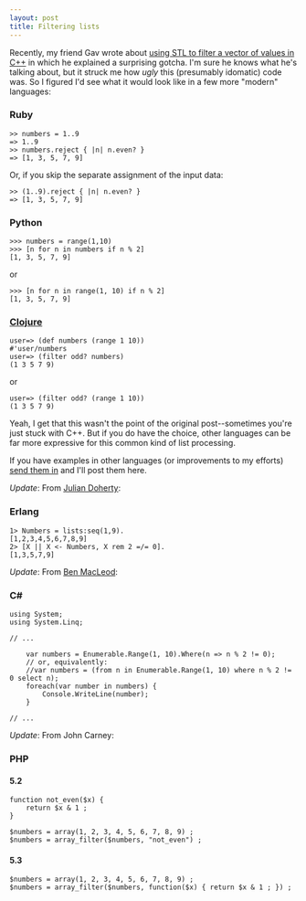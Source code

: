 ```yaml
---
layout: post
title: Filtering lists 
---
```


Recently, my friend Gav wrote about [using STL to filter a vector of
values in C++][1] in which he explained a surprising gotcha. I'm sure
he knows what he's talking about, but it struck me how *ugly* this
(presumably idomatic) code was. So I figured I'd see what it would
look like in a few more "modern" languages:

### Ruby

    >> numbers = 1..9
    => 1..9
    >> numbers.reject { |n| n.even? }
    => [1, 3, 5, 7, 9]

Or, if you skip the separate assignment of the input data:

    >> (1..9).reject { |n| n.even? }
    => [1, 3, 5, 7, 9]


### Python

    >>> numbers = range(1,10)
    >>> [n for n in numbers if n % 2]
    [1, 3, 5, 7, 9]

or

    >>> [n for n in range(1, 10) if n % 2]
    [1, 3, 5, 7, 9]

### [Clojure][]

    user=> (def numbers (range 1 10))
    #'user/numbers
    user=> (filter odd? numbers)
    (1 3 5 7 9)

or

    user=> (filter odd? (range 1 10))
    (1 3 5 7 9)

Yeah, I get that this wasn't the point of the original post--sometimes
you're just stuck with C++. But if you do have the choice, other
languages can be far more expressive for this common kind of list
processing.

If you have examples in other languages (or improvements to my
efforts) [send them in][] and I'll post them here.

_Update_: From [Julian Doherty][]:

### Erlang

    1> Numbers = lists:seq(1,9).
    [1,2,3,4,5,6,7,8,9]
    2> [X || X <- Numbers, X rem 2 =/= 0].
    [1,3,5,7,9]

_Update_: From [Ben MacLeod][]:

### C&#35;

    using System;
    using System.Linq;

    // ...

        var numbers = Enumerable.Range(1, 10).Where(n => n % 2 != 0);
        // or, equivalently:
        //var numbers = (from n in Enumerable.Range(1, 10) where n % 2 != 0 select n);
        foreach(var number in numbers) {
            Console.WriteLine(number);
        }

    // ...

_Update_: From John Carney:

### PHP
#### 5.2

    function not_even($x) {
        return $x & 1 ;
    }

    $numbers = array(1, 2, 3, 4, 5, 6, 7, 8, 9) ;
    $numbers = array_filter($numbers, "not_even") ;

#### 5.3

    $numbers = array(1, 2, 3, 4, 5, 6, 7, 8, 9) ;
    $numbers = array_filter($numbers, function($x) { return $x & 1 ; }) ;


[1]: http://antonym.org/2009/09/stl-filtering.html
[Clojure]: http://clojure.org/
[send them in]: mailto:mowe@mojain.com
[Julian Doherty]: http://www.rawblock.com
[Ben MacLeod]: http://houtschuurtje.blogspot.com/
